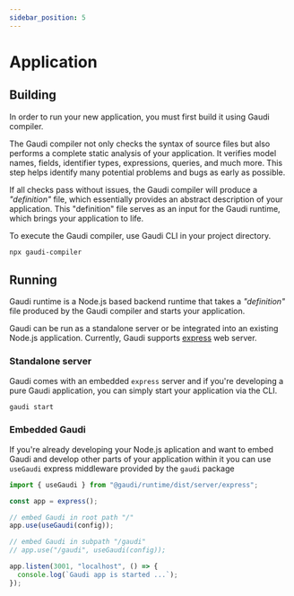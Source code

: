 ```yaml
---
sidebar_position: 5
---
```


# Application

## Building

In order to run your new application, you must first build it using Gaudi compiler.

The Gaudi compiler not only checks the syntax of source files but also performs a complete static analysis of your application. It verifies model names, fields, identifier types, expressions, queries, and much more. This step helps identify many potential problems and bugs as early as possible.

If all checks pass without issues, the Gaudi compiler will produce a _"definition"_ file, which essentially provides an abstract description of your application. This "definition" file serves as an input for the Gaudi runtime, which brings your application to life.

To execute the Gaudi compiler, use Gaudi CLI in your project directory.

```sh
npx gaudi-compiler
```

## Running

Gaudi runtime is a Node.js based backend runtime that takes a _"definition"_ file produced by the Gaudi compiler and starts your application.

Gaudi can be run as a standalone server or be integrated into an existing Node.js application. Currently, Gaudi supports [express](https://expressjs.com/) web server.

### Standalone server

Gaudi comes with an embedded `express` server and if you're developing a pure Gaudi application, you can simply start your application via the CLI.

```sh
gaudi start
```

### Embedded Gaudi

If you're already developing your Node.js aplication and want to embed Gaudi and develop other parts of your application within it you can use `useGaudi` express middleware provided by the `gaudi` package

```js
import { useGaudi } from "@gaudi/runtime/dist/server/express";

const app = express();

// embed Gaudi in root path "/"
app.use(useGaudi(config));

// embed Gaudi in subpath "/gaudi"
// app.use("/gaudi", useGaudi(config));

app.listen(3001, "localhost", () => {
  console.log(`Gaudi app is started ...`);
});
```
